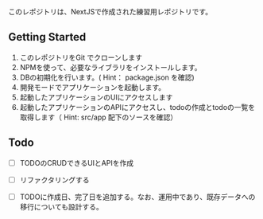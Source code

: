 このレポジトリは、NextJSで作成された練習用レポジトリです。

## Getting Started

1. このレポジトリをGit でクローンします
1. NPMを使って、必要なライブラリをインストールします。
1. DBの初期化を行います。( Hint： package.json を確認)
1. 開発モードでアプリケーションを起動します。
1. 起動したアプリケーションのUIにアクセスします
1. 起動したアプリケーションのAPIにアクセスし、todoの作成とtodoの一覧を取得します（ Hint: src/app 配下のソースを確認）


## Todo

- [ ] TODOのCRUDできるUIとAPIを作成
- [ ] リファクタリングする
- [ ] TODOに作成日、完了日を追加する。なお、運用中であり、既存データへの移行についても設計する。
    
